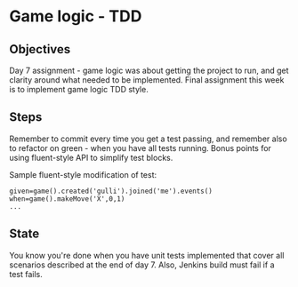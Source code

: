 # Game logic - TDD
## Objectives
Day 7 assignment - game logic was about getting the project to run, and get clarity around what needed to be implemented. Final assignment this week is to implement game logic TDD style.

## Steps
Remember to commit every time you get a test passing, and remember also to refactor on green - when you have all tests running. Bonus points for using fluent-style API to simplify test blocks.

Sample fluent-style modification of test:
```
given=game().created('gulli').joined('me').events()
when=game().makeMove('X',0,1)
...
```
## State
You know you're done when you have unit tests implemented that cover all scenarios described at the end of day 7. Also, Jenkins build must fail if a test fails.